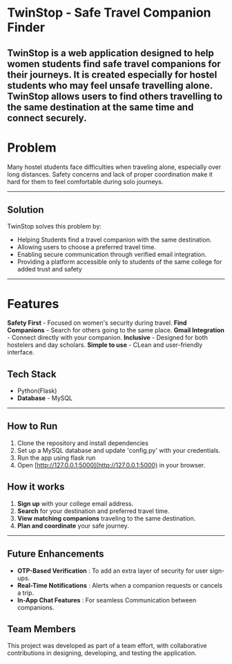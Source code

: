 # TwinStop - Safe Travel Companion Finder

**TwinStop** is a web application designed to help women students find safe travel companions for their journeys. It is created especially for hostel students who may feel unsafe travelling alone. TwinStop allows users to find others travelling to the same destination at the same time and connect securely.
---

# Problem

Many hostel students face difficulties when traveling alone, especially over long distances. Safety concerns and lack of proper coordination make it hard for them to feel comfortable during solo journeys.

---
## Solution

TwinStop solves this problem by:
- Helping Students find a travel companion with the same destination.
- Allowing users to choose a preferred travel time.
- Enabling secure communication through verified email integration.
- Providing a platform accessible only to students of the same college for added trust and safety

---
# Features

**Safety First** - Focused on women's security during travel.
**Find Companions** - Search for others going to the same place.
**Gmail Integration** - Connect directly with your companion.
**Inclusive** - Designed for both hostelers and day scholars.
**Simple to use** - CLean and user-friendly interface.

## Tech Stack

- Python(Flask)
- **Database** - MySQL

---

## How to Run
1. Clone the repository and install dependencies
2. Set up a MySQL database and update 'config.py' with your credentials.
3. Run the app using flask run
4. Open [http://127.0.0.1:5000](http://127.0.0.1:5000) in your browser.

## How it works

1. **Sign up** with your college email address.
2. **Search** for your destination and preferred travel time.
3. **View matching companions** traveling to the same destination.
4. **Plan and coordinate** your safe journey.

---
## Future Enhancements

- **OTP-Based Verification** : To add an extra layer of security for user sign-ups.
- **Real-Time Notifications** : Alerts when a companion requests or cancels a trip.
- **In-App Chat Features** : For seamless Communication between companions.

## Team Members

This project was developed as part of a team effort, with collaborative contributions in designing, developing, and testing the application.
